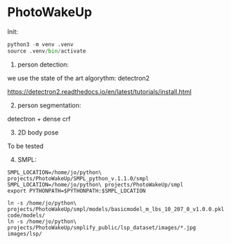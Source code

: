 # PhotoWakeUp

Init:

```python
python3 -m venv .venv
source .venv/bin/activate
```

1) person detection:

we use the state of the art algorythm: detectron2

https://detectron2.readthedocs.io/en/latest/tutorials/install.html  

2) person segmentation:

detectron + dense crf

3) 2D body pose

To be tested

4) SMPL:

```
SMPL_LOCATION=/home/jo/python\ projects/PhotoWakeUp/SMPL_python_v.1.1.0/smpl
SMPL_LOCATION=/home/jo/python\ projects/PhotoWakeUp/smpl
export PYTHONPATH=$PYTHONPATH:$SMPL_LOCATION

ln -s /home/jo/python\ projects/PhotoWakeUp/smpl/models/basicmodel_m_lbs_10_207_0_v1.0.0.pkl code/models/
ln -s /home/jo/python\ projects/PhotoWakeUp/smplify_public/lsp_dataset/images/*.jpg images/lsp/
```

